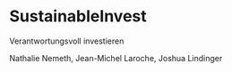 # SustainableInvest
Verantwortungsvoll investieren


Nathalie Nemeth, Jean-Michel Laroche, Joshua Lindinger
